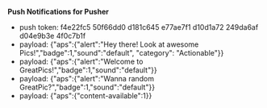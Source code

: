 **Push Notifications for Pusher**

* push token: f4e22fc5 50f66dd0 d181c645 e77ae7f1 d10d1a72 249da6af d04e9b3e 4f0c7b1f
* payload: {"aps":{"alert":"Hey there! Look at awesome Pics!","badge":1,"sound":"default", "category": "Actionable"}}
* payload: {"aps":{"alert":"Welcome to GreatPics!","badge":1,"sound":"default"}}
* payload: {"aps":{"alert":"Wanna random GreatPic?","badge":1,"sound":"default"}}
* payload: {"aps":{"content-available":1}}
